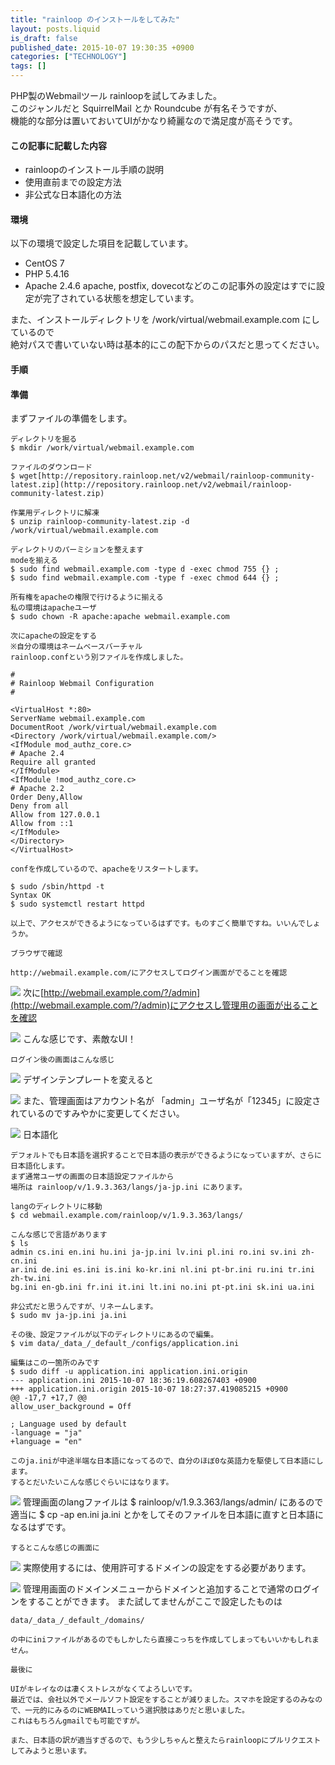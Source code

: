 ```yaml
---
title: "rainloop のインストールをしてみた"
layout: posts.liquid
is_draft: false
published_date: 2015-10-07 19:30:35 +0900
categories: ["TECHNOLOGY"]
tags: []
---
```


PHP製のWebmailツール rainloopを試してみました。  
このジャンルだと SquirrelMail とか Roundcube が有名そうですが、  
機能的な部分は置いておいてUIがかなり綺麗なので満足度が高そうです。

#### この記事に記載した内容
- rainloopのインストール手順の説明
- 使用直前までの設定方法
- 非公式な日本語化の方法
#### 環境
以下の環境で設定した項目を記載しています。

- CentOS 7
- PHP 5.4.16
- Apache 2.4.6
apache, postfix, dovecotなどのこの記事外の設定はすでに設定が完了されている状態を想定しています。

また、インストールディレクトリを /work/virtual/webmail.example.com にしているので  
絶対パスで書いていない時は基本的にこの配下からのパスだと思ってください。

#### 手順
#### 準備
まずファイルの準備をします。

    ディレクトリを掘る
    $ mkdir /work/virtual/webmail.example.com

    ファイルのダウンロード
    $ wget[http://repository.rainloop.net/v2/webmail/rainloop-community-latest.zip](http://repository.rainloop.net/v2/webmail/rainloop-community-latest.zip)

    作業用ディレクトリに解凍
    $ unzip rainloop-community-latest.zip -d /work/virtual/webmail.example.com

    ディレクトリのパーミションを整えます
    modeを揃える
    $ sudo find webmail.example.com -type d -exec chmod 755 {} ;
    $ sudo find webmail.example.com -type f -exec chmod 644 {} ;

    所有権をapacheの権限で行けるように揃える
    私の環境はapacheユーザ
    $ sudo chown -R apache:apache webmail.example.com

    次にapacheの設定をする
    ※自分の環境はネームベースバーチャル
    rainloop.confという別ファイルを作成しました。

    #
    # Rainloop Webmail Configuration
    #

    <VirtualHost *:80>
    ServerName webmail.example.com
    DocumentRoot /work/virtual/webmail.example.com
    <Directory /work/virtual/webmail.example.com/>
    <IfModule mod_authz_core.c>
    # Apache 2.4
    Require all granted
    </IfModule>
    <IfModule !mod_authz_core.c>
    # Apache 2.2
    Order Deny,Allow
    Deny from all
    Allow from 127.0.0.1
    Allow from ::1
    </IfModule>
    </Directory>
    </VirtualHost>

    confを作成しているので、apacheをリスタートします。

    $ sudo /sbin/httpd -t
    Syntax OK
    $ sudo systemctl restart httpd

    以上で、アクセスができるようになっているはずです。ものすごく簡単ですね。いいんでしょうか。

    ブラウザで確認

    http://webmail.example.com/にアクセスしてログイン画面がでることを確認

 <img class="in_article" src="/public/images/2017/09/9036d-0mfxdzltxsb6gk-yf.png">    次に[http://webmail.example.com/?/admin](http://webmail.example.com/?/admin)にアクセスし管理用の画面が出ることを確認

 <img class="in_article" src="/public/images/2017/09/19420-0vbwrvnhcalnhvih0.png">    こんな感じです、素敵なUI！

    ログイン後の画面はこんな感じ

 <img class="in_article" src="/public/images/2017/09/ad2b9-0wdmh0dskxdnclqgp.png">    デザインテンプレートを変えると

 <img class="in_article" src="/public/images/2017/09/9d9c4-085efktkz8hd5mb9y.png">    また、管理画面はアカウント名が 「admin」ユーザ名が「12345」に設定されているのですみやかに変更してください。

 <img class="in_article" src="/public/images/2017/09/837e7-0sp-s0kcys84vzo4s.png">    日本語化

    デフォルトでも日本語を選択することで日本語の表示ができるようになっていますが、さらに日本語化します。
    まず通常ユーザの画面の日本語設定ファイルから
    場所は rainloop/v/1.9.3.363/langs/ja-jp.ini にあります。

    langのディレクトリに移動
    $ cd webmail.example.com/rainloop/v/1.9.3.363/langs/

    こんな感じで言語があります
    $ ls
    admin cs.ini en.ini hu.ini ja-jp.ini lv.ini pl.ini ro.ini sv.ini zh-cn.ini
    ar.ini de.ini es.ini is.ini ko-kr.ini nl.ini pt-br.ini ru.ini tr.ini zh-tw.ini
    bg.ini en-gb.ini fr.ini it.ini lt.ini no.ini pt-pt.ini sk.ini ua.ini

    非公式だと思うんですが、リネームします。
    $ sudo mv ja-jp.ini ja.ini

    その後、設定ファイルが以下のディレクトリにあるので編集。
    $ vim data/_data_/_default_/configs/application.ini

    編集はこの一箇所のみです
    $ sudo diff -u application.ini application.ini.origin
    --- application.ini 2015-10-07 18:36:19.608267403 +0900
    +++ application.ini.origin 2015-10-07 18:27:37.419085215 +0900
    @@ -17,7 +17,7 @@
    allow_user_background = Off

    ; Language used by default
    -language = "ja"
    +language = "en"

    このja.iniが中途半端な日本語になってるので、自分のほぼ0な英語力を駆使して日本語にします。
    するとだいたいこんな感じぐらいにはなります。

 <img class="in_article" src="/public/images/2017/09/59cf4-0-ukccjsf-rlc0sxk.png">    管理画面のlangファイルは
    $ rainloop/v/1.9.3.363/langs/admin/
    にあるので適当に
    $ cp -ap en.ini ja.ini
    とかをしてそのファイルを日本語に直すと日本語になるはずです。

    するとこんな感じの画面に

 <img class="in_article" src="/public/images/2017/09/b479c-0idaam6v2u_tkmhza.png">    実際使用するには、使用許可するドメインの設定をする必要があります。

 <img class="in_article" src="/public/images/2017/09/52a22-0plj-ntxfvo1gbcij.png">    管理用画面のドメインメニューからドメインと追加することで通常のログインをすることができます。
    また試してませんがここで設定したものは

    data/_data_/_default_/domains/

    の中にiniファイルがあるのでもしかしたら直接こっちを作成してしまってもいいかもしれません。

    最後に

    UIがキレイなのは凄くストレスがなくてよろしいです。
    最近では、会社以外でメールソフト設定をすることが減りました。スマホを設定するのみなので、一元的にみるのにWEBMAILっていう選択肢はありだと思いました。
    これはもちろんgmailでも可能ですが。

    また、日本語の訳が適当すぎるので、もう少しちゃんと整えたらrainloopにプルリクエストしてみようと思います。


